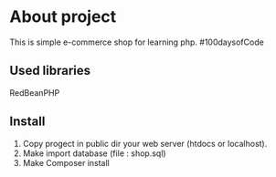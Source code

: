 # About project

This is simple e-commerce shop for learning php. #100daysofCode

## Used libraries

RedBeanPHP

## Install

1. Сopy progect in public dir your web server (htdocs or localhost).
2. Make import database (file : shop.sql)
3. Make Composer install


